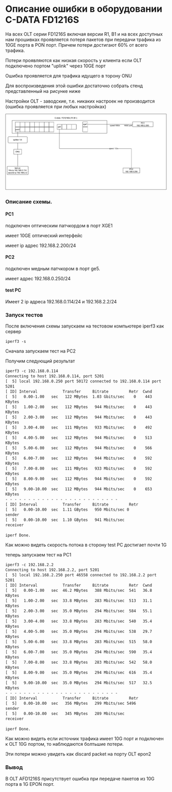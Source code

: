 # Описание ошибки в оборудовании C-DATA FD1216S

На всех OLT серии FD1216S включая версии R1, B1 и на всех доступных нам прошивках проявляется потеря пакетов при передачи трафика из 10GE порта в PON порт. Причем потери достигают 60% от всего трафика.

Потери проявляются как низкая скорость у клиента если OLT подключено портом "uplink" через 10GE порт

Ошибка проявляется для трафика идущего в торону ONU

Для воспроизведения этой ошибки достаточно собрать стенд представленный на рисунке ниже

Настройки OLT - заводские, т.е. никаких настроек не производится (ошибка проявляется при любых настройках)

![ ](C-data_FD1216S-B1.svg  "Схема стенда")

### Описание схемы. 

#### PC1

подключен оптическим патчкордом в порт XGE1

имеет 10GE оптический интерфейс

имеет ip адрес 192.168.2.200/24

#### PC2

подключен медным патчкором в порт ge5.

имеет адрес 192.168.0.250/24

#### test PC

Имеет 2 ip адреса 192.168.0.114/24 и 192.168.2.2/24

### Запуск тестов

После включения схемы запускаем на тестовом компьютере iperf3 как сервер

	iperf3 -s
	
Сначала запускаем тест на PC2

Получим следующий результат

	iperf3 -c 192.168.0.114
	Connecting to host 192.168.0.114, port 5201
	[  5] local 192.168.0.250 port 50172 connected to 192.168.0.114 port 5201
	[ ID] Interval           Transfer     Bitrate         Retr  Cwnd
	[  5]   0.00-1.00   sec   122 MBytes  1.03 Gbits/sec    0    443 KBytes
	[  5]   1.00-2.00   sec   112 MBytes   944 Mbits/sec    0    443 KBytes
	[  5]   2.00-3.00   sec   112 MBytes   944 Mbits/sec    0    443 KBytes
	[  5]   3.00-4.00   sec   111 MBytes   933 Mbits/sec    0    492 KBytes
	[  5]   4.00-5.00   sec   112 MBytes   944 Mbits/sec    0    513 KBytes
	[  5]   5.00-6.00   sec   112 MBytes   944 Mbits/sec    0    566 KBytes
	[  5]   6.00-7.00   sec   112 MBytes   944 Mbits/sec    0    592 KBytes
	[  5]   7.00-8.00   sec   111 MBytes   933 Mbits/sec    0    592 KBytes
	[  5]   8.00-9.00   sec   112 MBytes   944 Mbits/sec    0    592 KBytes
	[  5]   9.00-10.00  sec   112 MBytes   944 Mbits/sec    0    653 KBytes
	- - - - - - - - - - - - - - - - - - - - - - - - -
	[ ID] Interval           Transfer     Bitrate         Retr
	[  5]   0.00-10.00  sec  1.11 GBytes   950 Mbits/sec 0             sender
	[  5]   0.00-10.00  sec  1.10 GBytes   941 Mbits/sec                  receiver
	
	iperf Done.
Как можно видеть скорость потока в сторону test PC достигает почти 1G

теперь запускаем тест на PC1

	iperf3 -c 192.168.2.2
	Connecting to host 192.168.2.2, port 5201
	[  5] local 192.168.2.250 port 46558 connected to 192.168.2.2 port 5201
	[ ID] Interval           Transfer     Bitrate         Retr  Cwnd
	[  5]   0.00-1.00   sec  46.2 MBytes   388 Mbits/sec  541   36.8 KBytes
	[  5]   1.00-2.00   sec  33.8 MBytes   283 Mbits/sec  513   31.1 KBytes
	[  5]   2.00-3.00   sec  35.0 MBytes   294 Mbits/sec  584   55.1 KBytes
	[  5]   3.00-4.00   sec  33.8 MBytes   283 Mbits/sec  540   35.4 KBytes
	[  5]   4.00-5.00   sec  35.0 MBytes   294 Mbits/sec  538   29.7 KBytes
	[  5]   5.00-6.00   sec  33.8 MBytes   283 Mbits/sec  515   58.0 KBytes
	[  5]   6.00-7.00   sec  35.0 MBytes   294 Mbits/sec  590   35.4 KBytes
	[  5]   7.00-8.00   sec  33.8 MBytes   283 Mbits/sec  542   58.0 KBytes
	[  5]   8.00-9.00   sec  35.0 MBytes   294 Mbits/sec  616   35.4 KBytes
	[  5]   9.00-10.00  sec  35.0 MBytes   294 Mbits/sec  517   32.5 KBytes
	- - - - - - - - - - - - - - - - - - - - - - - - -
	[ ID] Interval           Transfer     Bitrate         Retr
	[  5]   0.00-10.00  sec   356 MBytes   299 Mbits/sec 5496             sender
	[  5]   0.00-10.00  sec   345 MBytes   289 Mbits/sec                  receiver

	iperf Done. 

Как можно видеть если источник трафика имеет 10G порт и подключен к OLT 10G портом, то наблюдаются болтьшие потери.

Эти потери можно увидеть как discard packet на порту OLT epon2

### Вывод

В OLT АFD1216S присутствует ошибка при передаче пакетов из 10G порта в 1G EPON порт.
